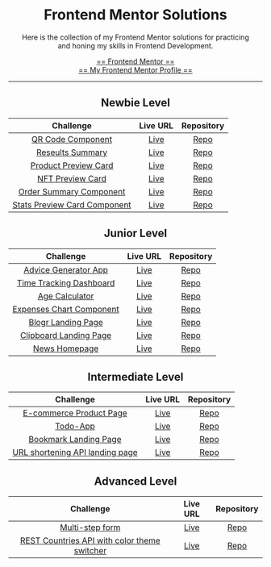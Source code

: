 <div align="center">

# Frontend Mentor Solutions

Here is the collection of my Frontend Mentor solutions for practicing<br>and honing my skills in Frontend Development.

[== Frontend Mentor ==](https://www.frontendmentor.io/home)<br>
[== My Frontend Mentor Profile ==](https://www.frontendmentor.io/profile/Lemon1903)

---

## Newbie Level

|                                                      Challenge                                                      |                                              Live URL                                               |                                                    Repository                                                    |
| :-----------------------------------------------------------------------------------------------------------------: | :-------------------------------------------------------------------------------------------------: | :--------------------------------------------------------------------------------------------------------------: |
|              [QR Code Component](https://www.frontendmentor.io/challenges/qr-code-component-iux_sIO_H)              |       [Live](https://lemon1903.github.io/Frontend-Mentor-Solutions/Newbie/qr_code_component)        |       [Repo](https://github.com/Lemon1903/Frontend-Mentor-Solutions/tree/master/Newbie/qr_code_component)        |
|          [Reseults Summary](https://www.frontendmentor.io/challenges/results-summary-component-CE_K6s0maV)          |   [Live](https://lemon1903.github.io/Frontend-Mentor-Solutions/Newbie/results_summary_component)    |   [Repo](https://github.com/Lemon1903/Frontend-Mentor-Solutions/tree/master/Newbie/results_summary_component)    |
|     [Product Preview Card](https://www.frontendmentor.io/challenges/product-preview-card-component-GO7UmttRfa)      | [Live](https://lemon1903.github.io/Frontend-Mentor-Solutions/Newbie/product_preview_card_component) | [Repo](https://github.com/Lemon1903/Frontend-Mentor-Solutions/tree/master/Newbie/product_preview_card_component) |
|          [NFT Preview Card](https://www.frontendmentor.io/challenges/nft-preview-card-component-SbdUL_w0U)          |   [Live](https://lemon1903.github.io/Frontend-Mentor-Solutions/Newbie/nft_preview_card_component)   |   [Repo](https://github.com/Lemon1903/Frontend-Mentor-Solutions/tree/master/Newbie/nft_preview_card_component)   |
|      [Order Summary Component](https://www.frontendmentor.io/challenges/order-summary-component-QlPmajDUj/hub)      |    [Live](https://lemon1903.github.io/Frontend-Mentor-Solutions/Newbie/order_summary_component)     |    [Repo](https://github.com/Lemon1903/Frontend-Mentor-Solutions/tree/master/Newbie/order_summary_component)     |
| [Stats Preview Card Component](https://www.frontendmentor.io/challenges/stats-preview-card-component-8JqbgoU62/hub) |  [Live](https://lemon1903.github.io/Frontend-Mentor-Solutions/Newbie/stats_preview_card_component)  |  [Repo](https://github.com/Lemon1903/Frontend-Mentor-Solutions/tree/master/Newbie/stats_preview_card_component)  |

## Junior Level

|                                                       Challenge                                                        |                                           Live URL                                            |                                                 Repository                                                 |
| :--------------------------------------------------------------------------------------------------------------------: | :-------------------------------------------------------------------------------------------: | :--------------------------------------------------------------------------------------------------------: |
|            [Advice Generator App](https://www.frontendmentor.io/challenges/advice-generator-app-QdUG-13db)             |                          [Live](https://adviceforyou.herokuapp.com/)                          |   [Repo](https://github.com/Lemon1903/Frontend-Mentor-Solutions/tree/master/Junior/advice_generator_app)   |
|         [Time Tracking Dashboard](https://www.frontendmentor.io/challenges/time-tracking-dashboard-UIQ7167Jw)          | [Live](https://lemon1903.github.io/Frontend-Mentor-Solutions/Junior/time_tracking_dashboard)  | [Repo](https://github.com/Lemon1903/Frontend-Mentor-Solutions/tree/master/Junior/time_tracking_dashboard)  |
|                [Age Calculator](https://www.frontendmentor.io/challenges/age-calculator-app-dF9DFFpj-Q)                |    [Live](https://lemon1903.github.io/Frontend-Mentor-Solutions/Junior/age_calculator_app)    |    [Repo](https://github.com/Lemon1903/Frontend-Mentor-Solutions/tree/master/Junior/age_calculator_app)    |
|        [Expenses Chart Component](https://www.frontendmentor.io/challenges/expenses-chart-component-e7yJBUdjwt)        | [Live](https://lemon1903.github.io/Frontend-Mentor-Solutions/Junior/expenses_chart_component) | [Repo](https://github.com/Lemon1903/Frontend-Mentor-Solutions/tree/master/Junior/expenses_chart_component) |
|            [Blogr Landing Page](https://www.frontendmentor.io/challenges/blogr-landing-page-EX2RLAApP/hub)             |    [Live](https://lemon1903.github.io/Frontend-Mentor-Solutions/Junior/blogr_landing_page)    |    [Repo](https://github.com/Lemon1903/Frontend-Mentor-Solutions/tree/master/Junior/blogr_landing_page)    |
| [Clipboard Landing Page](https://www.frontendmentor.io/challenges/clipboard-landing-page-5cc9bccd6c4c91111378ecb9/hub) |                          [Live](https://clipboard-lmn.netlify.app/)                           |  [Repo](https://github.com/Lemon1903/Frontend-Mentor-Solutions/tree/master/Junior/clipboard-landing-page)  |
|                 [News Homepage](https://www.frontendmentor.io/challenges/news-homepage-H6SWTa1MFl/hub)                 |                        [Live](https://news-homepage-lmn.netlify.app/)                         |      [Repo](https://github.com/Lemon1903/Frontend-Mentor-Solutions/tree/master/Junior/news-homepage)       |

## Intermediate Level

|                                                        Challenge                                                         |                       Live URL                        |                                                   Repository                                                   |
| :----------------------------------------------------------------------------------------------------------------------: | :---------------------------------------------------: | :------------------------------------------------------------------------------------------------------------: |
|         [E-commerce Product Page](https://www.frontendmentor.io/challenges/ecommerce-product-page-UPsZ9MJp6/hub)         | [Live](https://ecommerce-product-app-19.netlify.app/) | [Repo](https://github.com/Lemon1903/Frontend-Mentor-Solutions/tree/master/Intermediate/ecommerce-product-page) |
|                       [Todo-App](https://www.frontendmentor.io/challenges/todo-app-Su1_KokOW/hub)                        |      [Live](https://lemon-todo-app.netlify.app/)      |        [Repo](https://github.com/Lemon1903/Frontend-Mentor-Solutions/tree/master/Intermediate/todo-app)        |
|   [Bookmark Landing Page](https://www.frontendmentor.io/challenges/bookmark-landing-page-5d0b588a9edda32581d29158/hub)   |       [Live](https://bookmark-lmn.netlify.app/)       | [Repo](https://github.com/Lemon1903/Frontend-Mentor-Solutions/tree/master/Intermediate/bookmark-landing-page)  |
| [URL shortening API landing page](https://www.frontendmentor.io/challenges/url-shortening-api-landing-page-2ce3ob-G/hub) |    [Live](https://url-shortening-lmn.netlify.app/)    |   [Repo](https://github.com/Lemon1903/Frontend-Mentor-Solutions/tree/master/Intermediate/url-shortening-api)   |

## Advanced Level

|                                                                             Challenge                                                                              |                      Live URL                       |                                                            Repository                                                            |
| :----------------------------------------------------------------------------------------------------------------------------------------------------------------: | :-------------------------------------------------: | :------------------------------------------------------------------------------------------------------------------------------: |
|                                     [Multi-step form](https://www.frontendmentor.io/challenges/multistep-form-YVAnSdqQBJ/hub)                                      |   [Live](https://multi-step-form-fr.netlify.app/)   |               [Repo](https://github.com/Lemon1903/Frontend-Mentor-Solutions/tree/master/Advanced/multi-step-form)                |
| [REST Countries API with color theme switcher](https://www.frontendmentor.io/challenges/rest-countries-api-with-color-theme-switcher-5cacc469fec04111f7b848ca/hub) | [Live](https://rest-api-countries-lmn.netlify.app/) | [Repo](https://github.com/Lemon1903/Frontend-Mentor-Solutions/tree/master/Advanced/rest-countries-api-with-color-theme-switcher) |

</div>
